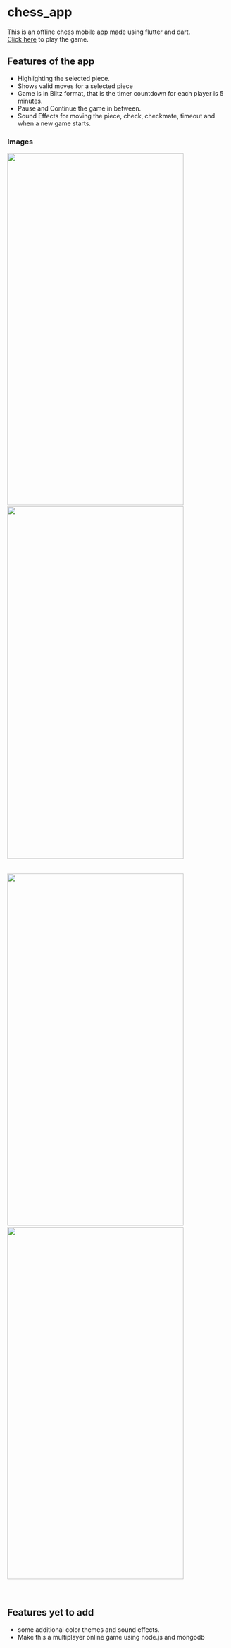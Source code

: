 # chess_app
This is an offline chess mobile app made using flutter and dart. <br>
[Click here](https://karthikprocoder.github.io/chess_web_app/#/) to play the game.
## Features of the app

- Highlighting the selected piece.
- Shows valid moves for a selected piece
- Game is in Blitz format, that is the timer countdown for each player is 5 minutes.
- Pause and Continue the game in between.
- Sound Effects for moving the piece, check, checkmate, timeout and when a new game starts.
### Images
<!-- ![game_board](https://github.com/karthikprocoder/chess_app/assets/114602991/92b04dd1-9f2a-4c24-8959-03f1823c9176) -->
<img src= "https://github.com/karthikprocoder/chess_app/assets/114602991/92b04dd1-9f2a-4c24-8959-03f1823c9176" width='400' height='800'> 
&nbsp;&nbsp;&nbsp;&nbsp;&nbsp;&nbsp;&nbsp;&nbsp;&nbsp;&nbsp;&nbsp;&nbsp;
<!-- ![valid_moves](https://github.com/karthikprocoder/chess_app/assets/114602991/606af615-d29f-4bfa-b289-2a0878ab0275) -->
<img src= "https://github.com/karthikprocoder/chess_app/assets/114602991/606af615-d29f-4bfa-b289-2a0878ab0275" width='400' height='800'> <br><br><br>
<!-- ![check](https://github.com/karthikprocoder/chess_app/assets/114602991/0f4a2a67-9dad-4857-9ed3-db00db813bf7) -->
<img src= "https://github.com/karthikprocoder/chess_app/assets/114602991/0f4a2a67-9dad-4857-9ed3-db00db813bf7" width='400' height='800'>
&nbsp;&nbsp;&nbsp;&nbsp;&nbsp;&nbsp;&nbsp;&nbsp;&nbsp;&nbsp;&nbsp;&nbsp;
<img src= "https://github.com/karthikprocoder/chess_app/assets/114602991/f206b0c3-41a8-430a-8597-3cf6533acb30" width='400' height='800'> <br><br><br>
<!-- ![checkmate](https://github.com/karthikprocoder/chess_app/assets/114602991/f206b0c3-41a8-430a-8597-3cf6533acb30) -->

## Features yet to add 
- some additional color themes and sound effects.
- Make this a multiplayer online game using node.js and mongodb
